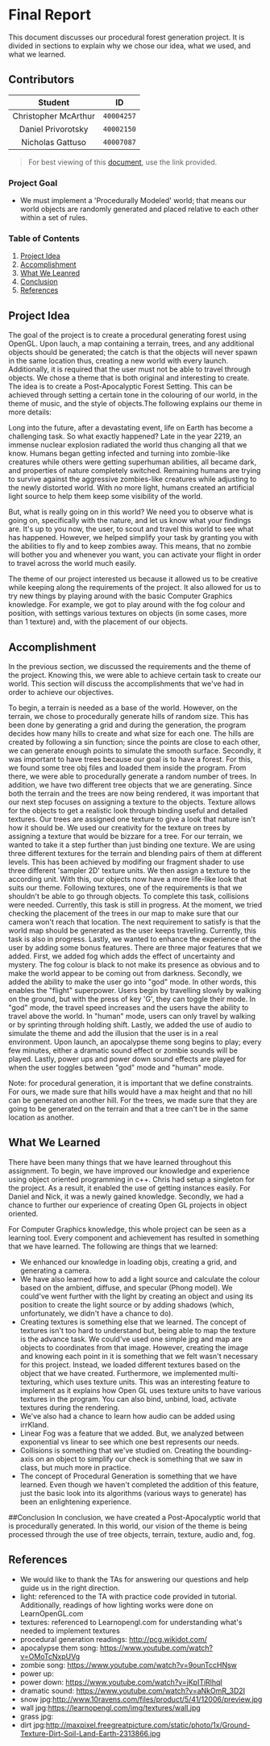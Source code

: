 # Final Report
This document discusses our procedural forest generation project. It is divided in sections to explain why we chose our idea, what we used, and what we learned.

## Contributors
**Student** | **ID**
:---:| ---
Christopher McArthur | `40004257`
Daniel Privorotsky | `40002150`
Nicholas Gattuso | `40007087`

> For best viewing of this [document](https://github.com/prince-chrismc/Computer-Graphics-Project/blob/master/docs/final_Report.md), use the link provided.

### Project Goal
- We must implement a 'Procedurally Modeled' world; that means our world objects are randomly generated and placed relative to each other within a set of rules.

### Table of Contents
1. [Project Idea](#Project-Idea)
2. [Accomplishment](#Accomplishment)
3. [What We Leanred](#What-We-Learned)
4. [Conclusion](#Conclusion)
5. [References](#References)

## Project Idea
The goal of the project is to create a procedural generating forest using OpenGL. Upon lauch, a map containing a terrain, trees, and any additional objects should be generated; the catch is that the objects will never spawn in the same location thus, creating a new world with every launch. Additionally, it is required that the user must not be able to travel through objects.
We chose a theme that is both original and interesting to create. The idea is to create a Post-Apocalyptic Forest Setting. This can be achieved through setting a certain tone in the colouring of our world, in the theme of music, and the style of objects.The following explains our theme in more details:

Long into the future, after a devastating event, life on Earth has become a challenging task. So what exactly happened? Late in the year 2219, an immense nuclear explosion radiated the world thus changing all that we know. Humans began getting infected and turning into zombie-like creatures while others were getting superhuman abilities, all became dark, and properties of nature completely switched. Remaining humans are trying to survive against the aggressive zombies-like creatures while adjusting to the newly distorted world. With no more light, humans created an artificial light source to help them keep some visibility of the world.

But, what is really going on in this world? We need you to observe what is going on, specifically with the nature, and let us know what your findings are. It's up to you now, the user, to scout and travel this world to see what has happened. However, we helped simplify your task by granting you with the abilities to fly and to keep zombies away. This means, that no zombie will bother you and whenever you want, you can activate your flight in order to travel across the world much easily.

The theme of our project interested us because it allowed us to be creative while keeping along the requirements of the project. It also allowed for us to try new things by playing around with the basic Computer Graphics knowledge. For example, we got to play around with the fog colour and position, with settings various textures on objects (in some cases, more than 1 texture) and, with the placement of our objects.

## Accomplishment
In the previous section, we discussed the requirements and the theme of the project. Knowing this, we were able to achieve certain task to create our world. This section will discuss the accomplishments that we've had in order to achieve our objectives.

To begin, a terrain is needed as a base of the world. However, on the terrain, we chose to procedurally generate hills of random size. This has been done by generating a grid and during the generation, the program decides how many hills to create and what size for each one. The hills are created by following a sin function; since the points are close to each other, we can generate enough points to simulate the smooth surface. 
Secondly, it was important to have trees because our goal is to have a forest. For this, we found some tree obj files and loaded them inside the program. From there, we were able to procedurally generate a random number of trees. In addition, we have two different tree objects that we are generating.
Since both the terrain and the trees are now being rendered, it was important that our next step focuses on assigning a texture to the objects. Texture allows for the objects to get a realistic look through binding useful and detailed textures. Our trees are assigned one texture to give a look that nature isn't how it should be. We used our creativity for the texture on trees by assigning a texture that would be bizzare for a tree. For our terrain, we wanted to take it a step further than just binding one texture. We are using three different textures for the terrain and blending pairs of them at different levels. This has been achieved by modifing our fragment shader to use three different 'sampler 2D' texture units. We then assign a texture to the according unit. With this, our objects now have a more life-like look that suits our theme.
Following textures, one of the requirements is that we shouldn't be able to go through objects. To complete this task, collisions were needed. Currently, this task is still in progress. At the moment, we tried checking the placement of the trees in our map to make sure that our camera won't reach that location. 
The next requirement to satisfy is that the world map should be generated as the user keeps traveling. Currently, this task is also in progress. 
Lastly, we wanted to enhance the experience of the user by adding some bonus features. There are three major features that we added. First, we added fog which adds the effect of uncertainty and mystery. The fog colour is black to not make its presence as obvious and to make the world appear to be coming out from darkness. Secondly, we added the ability to make the user go into "god" mode. In other words, this enables the "flight" superpower. Users begin by travelling slowly by walking on the ground, but with the press of key 'G', they can toggle their mode. In "god" mode, the travel speed increases and the users have the ability to travel above the world. In "human" mode, users can only travel by walking or by sprinting through holding shift. Lastly, we added the use of audio to simulate the theme and add the illusion that the user is in a real environment. Upon launch, an apocalypse theme song begins to play; every few minutes, either a dramatic sound effect or zombie sounds will be played. Lastly, power ups and power down sound effects are played for when the user toggles between "god" mode and "human" mode.

Note: for procedural generation, it is important that we define constraints. For ours, we made sure that hills would have a max height and that no hill can be generated on another hill. For the trees, we made sure that they are going to be generated on the terrain and that a tree can't be in the same location as another.

## What We Learned
There have been many things that we have learned throughout this assignment. To begin, we have improved our knowledge and experience using object oriented programming in c++. Chris had setup a singleton for the project. As a result, it enabled the use of getting instances easily. For Daniel and Nick, it was a newly gained knowledge. Secondly, we had a chance to further our experience of creating Open GL projects in object oriented. 

For Computer Graphics knowledge, this whole project can be seen as a learning tool. Every component and achievement has resulted in something that we have learned. The following are things that we learned:
- We enhanced our knowledge in loading objs, creating a grid, and generating a camera. 
- We have also learned how to add a light source and calculate the colour based on the ambient, diffuse, and specular (Phong model). We could've went further with the light by creating an object and using its position to create the light source or by adding shadows (which, unfortunately, we didn't have a chance to do). 
- Creating textures is something else that we learned. The concept of textures isn't too hard to understand but, being able to map the texture is the advance task. We could've used one simple jpg and map are objects to coordinates from that image. However, creating the image and knowing each point in it is something that we felt wasn't necessary for this project. Instead, we loaded different textures based on the object that we have created. Furthermore, we implemented multi-texturing, which uses texture units. This was an interesting feature to implement as it explains how Open GL uses texture units to have various textures in the program. You can also bind, unbind, load, activate textures during the rendering. 
- We've also had a chance to learn how audio can be added using irrKland.
- Linear Fog was a feature that we added. But, we analyzed between exponential vs linear to see which one best represents our needs.
- Collisions is something that we've studied on. Creating the bounding-axis on an object to simplify our check is something that we saw in class, but much more in practice. 
- The concept of Procedural Generation is something that we have learned. Even though we haven't completed the addition of this feature, just the basic look into its algorithms (various ways to generate) has been an enlightening experience. 

##Conclusion
In conclusion, we have created a Post-Apocalyptic world that is procedurally generated. In this world, our vision of the theme is being processed through the use of tree objects, terrain, texture, audio and, fog. 

## References
- We would like to thank the TAs for answering our questions and help guide us in the right direction. 
- light: referenced to the TA with practice code provided in tutorial. Additionally, readings of how lighting works were done on LearnOpenGL.com
- textures: referenced to Learnopengl.com for understanding what's needed to implement textures
- procedural generation readings: http://pcg.wikidot.com/
- apocalypse them song: https://www.youtube.com/watch?v=OMoTcNxpUVg
- zombie song: https://www.youtube.com/watch?v=9ounTccHNsw
- power up:
- power down: https://www.youtube.com/watch?v=jKpITiRlhqI
- dramatic sound: https://www.youtube.com/watch?v=aNkOmR_3D2I
- snow jpg:http://www.10ravens.com/files/product/5/41/12006/preview.jpg
- wall jpg:https://learnopengl.com/img/textures/wall.jpg
- grass jpg:
- dirt jpg:http://maxpixel.freegreatpicture.com/static/photo/1x/Ground-Texture-Dirt-Soil-Land-Earth-2313866.jpg


